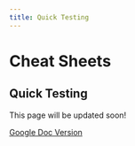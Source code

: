 ```yaml
---
title: Quick Testing
---
```

# Cheat Sheets <Badge text="not finished" type="warning"/>

## Quick Testing

This page will be updated soon!

[Google Doc Version](https://docs.google.com/document/d/18T5xuaq1w0Hd8fHmCPSFjJoG-QUG5pukLdjaB7Tvl6k/edit?usp=sharing)

